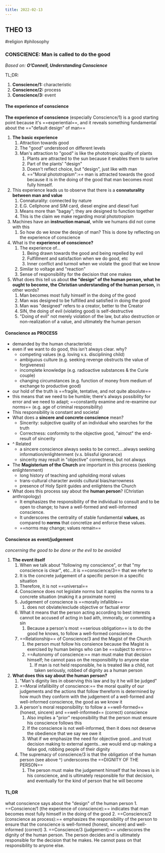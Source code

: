 ```yaml
---
title: 2022-02-13
---
```

## THEO 13
#religion #philosophy 
### CONSCIENCE: Man is called to do the good
*Based on: **O’Connell, Understanding Conscience***

TL;DR:
1. **Conscience/1:** characteristic
2. **Conscience/2:** process
3. **Conscience/3:** event

#### The experience of conscience
**The experience of conscience** (especially Conscience/1) is a good starting point because it's ==experiential==, and it reveals something fundamental about the =="default design" of man==

1. **The basic experience**
	1. Attraction towards good 
	2. The "good" understood on different levels
	3. Man's attraction to "good" is like the phototropic quality of plants
		1. Plants are attracted to the sun because it enables them to surive
		2. Part of the plants' "design"
		3. Doesn't reflect choice, but "design", just like with man
		4. =="Moral phototropism":== man is attracted towards the good because it is in the doing of the good that man becomes most fully himself.
2. This experience leads us to observe that there is a **connaturality between man and value**
	1. Connaturality: connected by nature
	2. E.G. Cellphone and SIM card, diesel engine and diesel fuel
	3. Means more than "bagay"; they are designed to function together
	4. This is the claim we make regarding moral phototropism
3. Machines have an **instruction manual**, while we humans did not come with this
	1. So how do we know the design of man? This is done by reflecting on the experience of conscience
4. What is the **experience of conscience?** 
	1. The experience of...
		1. Being drawn towards the good and being repelled by evil
		2. Fulfillment and satisfaction when we do good, etc
		3. Inner conflict and turmoil when we violate the good that we know
	2. Similar to voltage and "reaction"
	3. Sense of responsibility for the decision that one makes
5. What does this tell us about **the “design”  of the human person, what he ought to become, the Christian understanding of the human person,** in other words?
	1. Man becomes most fully himself in the doing of the good
	2. Man was designed to be fulfilled and satisfied in doing the good
	3. Man was "designed" refers to a creator, better to the Creator
	4. SIN, the doing of evil (violating good) is self-destructive
	5. "Doing of evil" not merely violation of the law, but also destruction or non-realization of a value, and ultimately the human person


#### Conscience as PROCESS
- demanded by the human characteristic
- even if we want to do good, this isn't always clear. why?
	- competing values (e.g. loving v.s. disciplining child)
	- ambiguous culture (e.g. seeking revenge obstructs the value of forgiveness)
	- incomplete knowledge (e.g. radioactive substances & the Curie couple)
	- changing circumstances (e.g. function of money from medium of exchange to productive good)
- our hold of the truth is ==fragile, tentative, and not quite absolute==
- this means that we need to be humble; there's always possibility for error and we need to adapt; ==constantly examine and re-examine our norms== (e.g. age of criminal responsibility)
- This responsibility is constant and societal
- What does a **sincere and concrete conscience** mean?
	- Sincerity: subjective quality of an individual who searches for the truth
	- Correctness: conformity to the objective good, "almost" the end-result of sincerity
- ^ Related
	- a sincere conscience always seeks to be correct....always seeking information/enlightenment (v.s. blissful ignorance)
	- sincerity may result in "objective" correctness, but not always
- The **Magisterium of the Church** are important in this process (seeking enlightenment)
	- long history of teaching and upholding moral values
	- trans-cultural character avoids cultural bias/narrowness
	- presence of Holy Spirit guides and enlightens the Church
- What does this process say about the **human person**? (Christian anthropology)
	-   It emphasizes the responsibility of the individual to consult and to be open to change; to have a well-formed and well-informed conscience.  
	- It underscores the centrality of stable fundamental **values**, as compared to **norms** that concretize and enforce these values.
	- ==norms may change; values remain==

#### Conscience as event/judgement
*concerning the good to be done or the evil to be avoided*

1. **The event itself**
	1. When we talk about "following my conscience", or that "my conscience is clear", etc...it is ==conscience/3== that we refer to
	2. It is the concrete judgement of a specific person in a specific situation
	3. Therefore, it is not ==universal==
	4. Conscience does not legislate norms but it applies the norms to a concrete situation (making it a proximate norm)
	5. Judgement of conscience is ==morally infallible==
		1. does not obviate/exclude objective or factual error
	6. What it means that the person acting according to best interests cannot be accused of acting in bad aith, immorally, or commiting a sin
		1.  Because a person's most ==serious obligation== is to do the good he knows, to follow a well-formed conscience
	7. ==Relationship== of Conscience/3 and the Magist of the Church
		1. the person must follow his consience because the Magist is exercised by human beings who can be ==subject to error==
		2. ==Autonomy of conscience:== man must make that decision himself; he cannot pass on the responsibility to anyone else
			1. If man is not held responsible, he is treated like a child, not taken seriously, robbed of dignity as a human person
2. **What does this say about the human person?**
	1. "Man's dignity lies in observing this law and by it he will be judged"
	2. ==Moral infallibility of conscience:== the moral quality of our judgements and the actions that follow thereform is determined by how much they conform with the judgement of a well-formed and well-informed conscience, the good as we know it
	3. A person's moral responsibility: to follow a ==well-formed== (honest, sincere) and ==well-informed== (correct) conscience
		1. Also implies a "prior" responsibility that the person must ensure his conscience follows this
		2. If the conscience is not well-informed, then it does not deserve the obedience that we say we owe it
		3. What if we emphasize the need for objective good...and trust decision making to external agents...we would end up making a false god, robbing people of their dignity
	4. The supremacy of conscience/3 is that the obligation of the human person (see above ^) underscores the ==DIGNITY OF THE PERSON==
		1. The person must make the judgement himself that he knows is in his conscience, and is ultimately responsible for that decision, and eventually for the kind of person that he will become

#### TL;DR
what conscience says about the "design" of the human person
		1. ==Conscience/1 (the experience of conscience):== indicates that man becomes most fully himself in the doing of the good
		2. ==Conscience/2 (conscience as process):== emphasizes the responsibility of the person to ensure that the conscience is well-formed (honest, sincere) and well-informed (correct)
		3. ==Conscience/3 (judgement):== underscores the dignity of the human person. The person decides and is ultimately responsible for the decision that he makes. He cannot pass on that responsibility to anyone else.